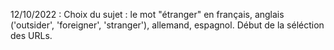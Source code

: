 12/10/2022 : Choix du sujet : le mot "étranger" en français, anglais ('outsider', 'foreigner', 'stranger'), allemand, espagnol.
             Début de la séléction des URLs.
             

